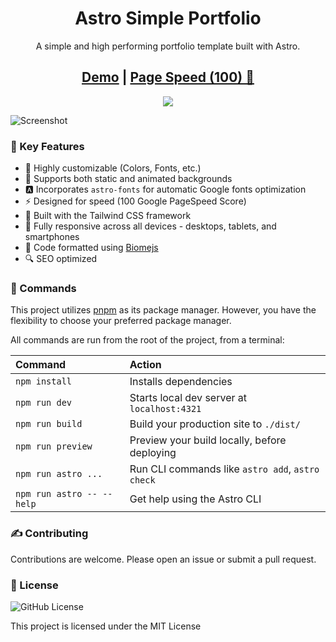 <h1 align=center>Astro Simple Portfolio</h1>

<p align=center>A simple and high performing portfolio template built with Astro.</p>
<h2 align="center"><a target="_blank" href="https://astro-simple-portfolio.vercel.app/" rel="nofollow"> Demo</a> | <a  target="_blank" href="https://pagespeed.web.dev/analysis/https-astro-simple-portfolio-vercel-app/sl03lqgum9?form_factor=desktop"> Page Speed (100) 🚀 </a>
</h2>
<p align=center>
  <a href="https://github.com/withastro/astro/releases/tag/astro%404.11" alt="Astro">
    <img src="https://img.shields.io/static/v1?label=ASTRO&message=4.11&color=000&logo=astro" />
  </a>
</p>

![Screenshot](https://github.com/saminnet/astro-simple-portfolio/assets/5575369/ee64b583-1d9c-47f5-9832-863eaf8968a3)

### 📌 Key Features

- 🎨 Highly customizable (Colors, Fonts, etc.)
- 🌅 Supports both static and animated backgrounds
- 🅰️ Incorporates `astro-fonts` for automatic Google fonts optimization
- ⚡ Designed for speed (100 Google PageSpeed Score)
- 🎨 Built with the Tailwind CSS framework
- 📱 Fully responsive across all devices - desktops, tablets, and smartphones
- 💬 Code formatted using [Biomejs](https://biomejs.dev/)
- 🔍 SEO optimized

### 🧞 Commands

This project utilizes [pnpm](https://pnpm.io) as its package manager. However, you have the flexibility to choose your preferred package manager.

All commands are run from the root of the project, from a terminal:

| Command                   | Action                                           |
| :------------------------ | :----------------------------------------------- |
| `npm install`             | Installs dependencies                            |
| `npm run dev`             | Starts local dev server at `localhost:4321`      |
| `npm run build`           | Build your production site to `./dist/`          |
| `npm run preview`         | Preview your build locally, before deploying     |
| `npm run astro ...`       | Run CLI commands like `astro add`, `astro check` |
| `npm run astro -- --help` | Get help using the Astro CLI                     |

### ✍️ Contributing

Contributions are welcome. Please open an issue or submit a pull request.

### 📄 License

![GitHub License](https://img.shields.io/github/license/saminnet/astro-simple-portfolio)

This project is licensed under the MIT License
